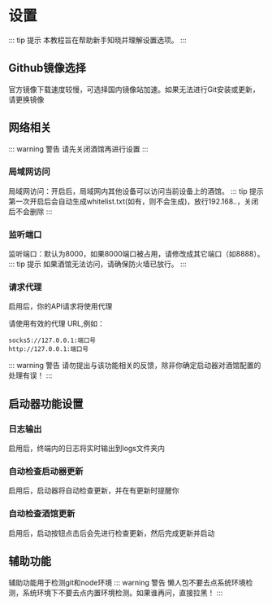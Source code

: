 # 设置
::: tip 提示
本教程旨在帮助新手知晓并理解设置选项。
:::

## Github镜像选择
官方镜像下载速度较慢，可选择国内镜像站加速。如果无法进行Git安装或更新，请更换镜像

## 网络相关
::: warning 警告
请先关闭酒馆再进行设置
:::
### 局域网访问
局域网访问：开启后，局域网内其他设备可以访问当前设备上的酒馆。
::: tip 提示
第一次开启后会自动生成whitelist.txt(如有，则不会生成)，放行192.168.*.*，关闭后不会删除
:::
### 监听端口
监听端口：默认为8000，如果8000端口被占用，请修改成其它端口（如8888）。
::: tip 提示
如果酒馆无法访问，请确保防火墙已放行。
:::
### 请求代理
启用后，你的API请求将使用代理  

请使用有效的代理 URL,例如：
```
socks5://127.0.0.1:端口号
http://127.0.0.1:端口号
```
::: warning 警告
请勿提出与该功能相关的反馈，除非你确定启动器对酒馆配置的处理有误！
:::

## 启动器功能设置
### 日志输出
启用后，终端内的日志将实时输出到logs文件夹内
### 自动检查启动器更新
启用后，启动器将自动检查更新，并在有更新时提醒你
### 自动检查酒馆更新
启用后，启动按钮点击后会先进行检查更新，然后完成更新并启动

## 辅助功能
辅助功能用于检测git和node环境
::: warning 警告
懒人包不要去点系统环境检测，系统环境下不要去点内置环境检测。如果谁再问，直接拉黑！
:::